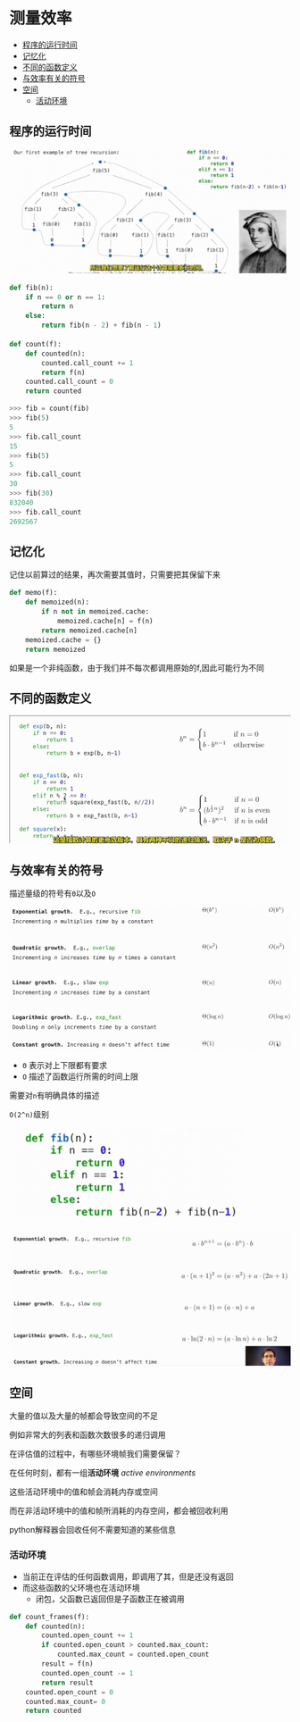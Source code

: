 # 测量效率
 
* [程序的运行时间](#程序的运行时间)
* [记忆化](#记忆化)
* [不同的函数定义](#不同的函数定义)
* [与效率有关的符号](#与效率有关的符号)
* [空间](#空间)
  * [活动环境](#活动环境)

## 程序的运行时间

![](img/4d81141a.png)

```py
def fib(n):
    if n == 0 or n == 1:
        return n
    else:
        return fib(n - 2) + fib(n - 1)

def count(f):
    def counted(n):
        counted.call_count += 1
        return f(n)
    counted.call_count = 0
    return counted
```

```py
>>> fib = count(fib)
>>> fib(5)
5
>>> fib.call_count
15
>>> fib(5)
5
>>> fib.call_count
30
>>> fib(30)
832040
>>> fib.call_count
2692567
```

## 记忆化

记住以前算过的结果，再次需要其值时，只需要把其保留下来

```py
def memo(f):
    def memoized(n):
        if n not in memoized.cache:
            memoized.cache[n] = f(n)
        return memoized.cache[n]
    memoized.cache = {}
    return memoized
```

如果是一个非纯函数，由于我们并不每次都调用原始的f,因此可能行为不同

## 不同的函数定义

![](img/1752e243.png)

## 与效率有关的符号

描述量级的符号有`Θ`以及`O`

![](img/92515db8.png)

* `Θ` 表示对上下限都有要求
* `O` 描述了函数运行所需的时间上限

需要对`n`有明确具体的描述

`O(2^n)`级别

![](img/c215619b.png)

![](img/4f243b64.png)

## 空间

大量的值以及大量的帧都会导致空间的不足

例如非常大的列表和函数次数很多的递归调用

在评估值的过程中，有哪些环境帧我们需要保留？

在任何时刻，都有一组**活动环境** *active environments*

这些活动环境中的值和帧会消耗内存或空间

而在非活动环境中的值和帧所消耗的内存空间，都会被回收利用

python解释器会回收任何不需要知道的某些信息

### 活动环境

* 当前正在评估的任何函数调用，即调用了其，但是还没有返回
* 而这些函数的父环境也在活动环境
    * 闭包，父函数已返回但是子函数正在被调用

```py
def count_frames(f):
    def counted(n):
        counted.open_count += 1
        if counted.open_count > counted.max_count:
            counted.max_count = counted.open_count
        result = f(n)
        counted.open_count -= 1
        return result
    counted.open_count = 0
    counted.max_count= 0
    return counted
```

